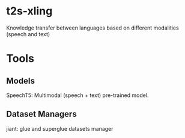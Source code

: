 # t2s-xling
Knowledge transfer between languages based on different modalities (speech and text)


# Tools

## Models

SpeechT5: Multimodal (speech + text) pre-trained model.

## Dataset Managers

jiant: glue and superglue datasets manager
